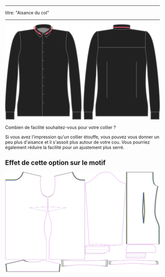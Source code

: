 - - -
titre: "Aisance du col"
- - -

![Aisance du col](collarease.svg)

Combien de facilité souhaitez-vous pour votre collier ?

Si vous avez l'impression qu'un collier étouffe, vous pouvez vous donner un peu plus d'aisance et il s'assoit plus autour de votre cou. Vous pourriez également réduire la facilité pour un ajustement plus serré.

## Effet de cette option sur le motif

![Cette image montre l'effet de cette option en superposant plusieurs variantes qui ont une valeur différente pour cette option](simone_collarease_sample.svg "Effet de cette option sur le modèle")
